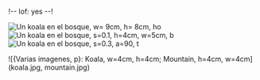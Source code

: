!--
    lof: yes
--!

![Un koala en el bosque, w= 9cm, h= 8cm, ho](koala.jpg)
![Un koala en el bosque, s=0.1, h=4cm, w=5cm, b](koala.jpg)
![Un koala en el bosque, s=0.3, a=90, t](koala.jpg)

![{Varias imagenes, p}: Koala, w=4cm, h=4cm; Mountain, h=4cm, w=4cm](koala.jpg, mountain.jpg)